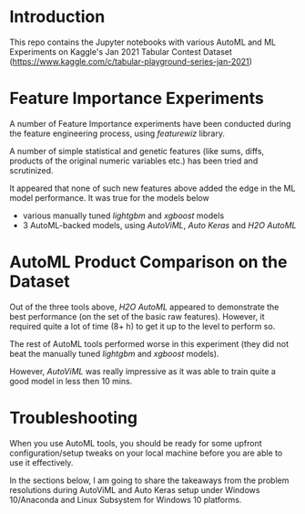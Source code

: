 # Introduction
This repo contains the Jupyter notebooks with various AutoML and ML Experiments on Kaggle's Jan 2021 Tabular Contest Dataset (https://www.kaggle.com/c/tabular-playground-series-jan-2021)

# Feature Importance Experiments

A number of Feature Importance experiments have been conducted during the feature engineering process, using *featurewiz* library.

A number of simple statistical and genetic features (like sums, diffs, products of the original numeric variables etc.) has been tried and scrutinized.

It appeared that none of such new features above added the edge in the ML model performance. It was true for the models below
- various manually tuned *lightgbm* and *xgboost* models 
- 3 AutoML-backed models, using *AutoViML*, *Auto Keras* and *H2O AutoML*

# AutoML Product Comparison on the Dataset

Out of the three tools above, *H2O AutoML* appeared to demonstrate the best performance (on the set of the basic raw features). However, it required quite a lot of time (8+ h) to get it up to the level to  perform so.

The rest of AutoML tools performed worse in this experiment (they did not beat the manually tuned *lightgbm* and *xgboost* models).

However, *AutoViML* was really impressive as it was able to train quite a good model in less then 10 mins.

# Troubleshooting

When you use AutoML tools, you should be ready for some upfront configuration/setup tweaks on your local machine before you are able to use it effectively.

In the sections below, I am going to share the takeaways from the problem resolutions during AutoViML and Auto Keras setup under Windows 10/Anaconda and Linux Subsystem for Windows 10 platforms.


